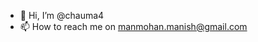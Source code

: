 - 👋 Hi, I’m @chauma4
- 📫 How to reach me on manmohan.manish@gmail.com

<!---
chauma4/chauma4 is a ✨ special ✨ repository because its `README.md` (this file) appears on your GitHub profile.
You can click the Preview link to take a look at your changes.
--->
